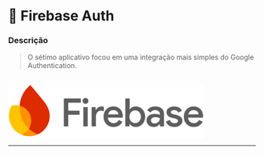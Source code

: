 # 🔐 Firebase Auth

### Descrição

> O sétimo aplicativo focou em uma integração mais simples do Google Authentication.

<br>

 <img src= "https://github.com/RgoSL/PAM-II-2025/blob/main/firebase.png" align = center width = 400px alt="Logo Firebase"/>

---
